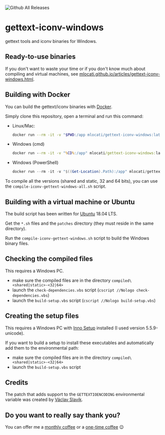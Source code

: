 ![Github All Releases](https://img.shields.io/github/downloads/mlocati/gettext-iconv-windows/total.svg?style=flat-square)

# gettext-iconv-windows

gettext tools and iconv binaries for Windows.

## Ready-to-use binaries

If you don't want to waste your time or if you don't know much about compiling and virtual machines, see [mlocati.github.io/articles/gettext-iconv-windows.html](http://mlocati.github.io/articles/gettext-iconv-windows.html).

## Building with Docker

You can build the gettext/iconv binaries with [Docker](https://www.docker.com/).

Simply clone this repository, open a terminal and run this command:

- Linux/Mac:
    ```sh
    docker run --rm -it -v "$PWD:/app mlocati/gettext-iconv-windows:latest" /app/compile-iconv-gettext-windows.sh
    ```
- Windows (cmd)
    ```bat
    docker run --rm -it -v "%CD%:/app" mlocati/gettext-iconv-windows:latest /app/compile-iconv-gettext-windows.sh
    ```
- Windows (PowerShell)
    ```PowerShell
    docker run --rm -it -v "$((Get-Location).Path):/app" mlocati/gettext-iconv-windows:latest /app/compile-iconv-gettext-windows.sh
    ```

To compile all the versions (shared and static, 32 and 64 bits), you can use the `compile-iconv-gettext-windows-all.sh` script.

## Building with a virtual machine or Ubuntu

The build script has been written for [Ubuntu](http://www.ubuntu.com/) 18.04 LTS.

Get the `*.sh` files and the `patches` directory (they must reside in the same directory).

Run the `compile-iconv-gettext-windows.sh` script to build the Windows binary files.

## Checking the compiled files

This requires a Windows PC.

- make sure the compiled files are in the directory `compiled\<shared|static>-<32|64>`
- launch the `check-dependencies.vbs` script (`cscript //Nologo check-dependencies.vbs`) 
- launch the `build-setup.vbs` script (`cscript //Nologo build-setup.vbs`)

## Creating the setup files

This requires a Windows PC with [Inno Setup](http://www.jrsoftware.org/isinfo.php) installed (I used version 5.5.9-unicode).

If you want to build a setup to install these executables and automatically add them to the environmental path:
- make sure the compiled files are in the directory `compiled\<shared|static>-<32|64>`
- launch the `build-setup.vbs` script

## Credits

The patch that adds support to the `GETTEXTIOENCODING` environmental variable was created by [Václav Slavík](https://github.com/vslavik/).

## Do you want to really say thank you?

You can offer me a [monthly coffee](https://github.com/sponsors/mlocati) or a [one-time coffee](https://paypal.me/mlocati) :wink:
